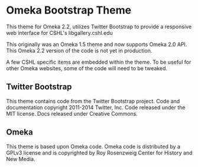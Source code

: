 Omeka Bootstrap Theme
=====================

This theme for Omeka 2.2, utilizes Twitter Bootstrap to provide a responsive web interface for CSHL's libgallery.cshl.edu

This originally was an Omeka 1.5 theme and now supports Omeka 2.0 API. This Omeka 2.2 version of the code is not yet in production.

A few CSHL specific items are embedded within the theme. To be useful for other Omeka websites, some of the code will need to be tweaked.

Twitter Bootstrap
-----------------
This theme contains code from the Twitter Bootstrap project.  Code and documentation copyright 2011-2014 Twitter, Inc. Code released under the MIT license. Docs released under Creative Commons.

Omeka
-----
This theme is based upon Omeka code. Omeka code is distributed by a GPLv3 license and is copyrighted by Roy Rosenzweig Center for History and New Media.
